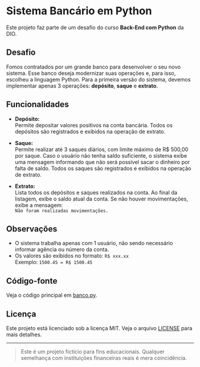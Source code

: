 # Sistema Bancário em Python

Este projeto faz parte de um desafio do curso **Back-End com Python** da DIO.

## Desafio

Fomos contratados por um grande banco para desenvolver o seu novo sistema. Esse banco deseja modernizar suas operações e, para isso, escolheu a linguagem Python. Para a primeira versão do sistema, devemos implementar apenas 3 operações: **depósito**, **saque** e **extrato**.

## Funcionalidades

- **Depósito:**  
  Permite depositar valores positivos na conta bancária. Todos os depósitos são registrados e exibidos na operação de extrato.

- **Saque:**  
  Permite realizar até 3 saques diários, com limite máximo de R$ 500,00 por saque. Caso o usuário não tenha saldo suficiente, o sistema exibe uma mensagem informando que não será possível sacar o dinheiro por falta de saldo. Todos os saques são registrados e exibidos na operação de extrato.

- **Extrato:**  
  Lista todos os depósitos e saques realizados na conta. Ao final da listagem, exibe o saldo atual da conta. Se não houver movimentações, exibe a mensagem:  
  `Não foram realizadas movimentações.`

## Observações

- O sistema trabalha apenas com 1 usuário, não sendo necessário informar agência ou número da conta.
- Os valores são exibidos no formato: `R$ xxx.xx`  
  Exemplo: `1500.45 = R$ 1500.45`

## Código-fonte

Veja o código principal em [banco.py](./banco.py).



## Licença

Este projeto está licenciado sob a licença MIT. Veja o arquivo [LICENSE](./LICENSE) para mais detalhes.

---

> Este é um projeto fictício para fins educacionais. Qualquer semelhança com instituições financeiras reais é mera coincidência.
